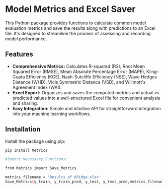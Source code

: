 # Model Metrics and Excel Saver  

This Python package provides functions to calculate common model evaluation metrics and save the results along with predictions to an Excel file. It's designed to streamline the process of assessing and recording model performance.  

## Features  

- **Comprehensive Metrics:** Calculates R-squared (R2), Root Mean Squared Error (RMSE), Mean Absolute Percentage Error (MAPE), Kling-Gupta Efficiency (KGE), Nash-Sutcliffe Efficiency (NSE), Wave Hedges Distance (WHD), Vicis Symmetric Distance (VSD), and Willmott's Agreement Index (WAI).  
- **Excel Export:** Organizes and saves the computed metrics and actual vs. predicted values into a well-structured Excel file for convenient analysis and sharing.  
- **Easy Integration:** Simple and intuitive API for straightforward integration into your machine learning workflows.  

## Installation  

Install the package using pip:  

```bash  
pip install Metrics

#Import Necessary Functions:

from Metrics import Save_Metrics

metrics_filename = 'Results of KRidge.xlsx'
Save_Metrics(y_train, y_train_pred, y_test, y_test_pred,metrics_filename)